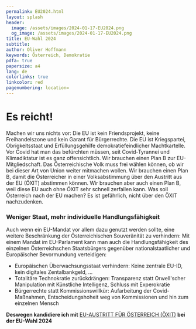 ```yaml
---
permalink: EU2024.html
layout: splash
header:
  image: /assets/images/2024-01-17-EU2024.png
  og_image: /assets/images/2024-01-17-EU2024.png
title: EU-Wahl 2024
subtitle: 
author: Oliver Hoffmann
keywords: Österreich, Demokratie
pdfa: true
papersize: a4
lang: de
colorlinks: true
linkcolor: red
pagenumbering: location=
---
```

# Es reicht!

Machen wir uns nichts vor: Die EU ist kein Friendsprojekt, keine Freihandelszone und kein Garant für Bürgerrechte.
Die EU ist Kriegspartei, Obrigkeitsstaat und Erfüllungsgehilfe demokratiefeindlicher Machtkartelle.
Vor Covid hat man das befürchten müssen, seit Covid-Tyrannei und Klimadiktatur ist es ganz offensichtlich.
Wir brauchen einen Plan B zur EU-Mitgliedschaft.
Das Österreichische Volk muss frei wählen können, ob wir bei dieser Art von Union weiter mitmachen wollen.
Wir brauchen einen Plan B, damit die Österreicher in einer Volksabstimmung über den Austritt aus der EU (ÖXIT) abstimmen können.
Wir brauchen aber auch einen Plan B, weil diese EU auch ohne ÖXIT sehr schnell zerfallen kann.
Was soll Österreich nach der EU machen?
Es ist gefährlich, nicht über den ÖXIT nachzudenken.

### Weniger Staat, mehr individuelle Handlungsfähigkeit

Auch wenn ein EU-Mandat vor allem dazu genutzt werden sollte, eine weitere Beschränkung der Österreichischen Souveränität zu verhindern:
Mit einem Mandat im EU-Parlament kann man auch die Handlungsfähigkeit des einzelnen Österreichschen Staatsbürgers gegenüber nationalstaatlicher und Europäischer Bevormundung verteidigen:

* Europäischen Überwachsungsstaat verhindern: Keine zentrale EU-ID, kein digitales Zentalbankgeld, ...
* Totalitäre Technokratie zurückdrängen: Transparenz statt Orwell'scher Manipulation mit Künstliche Intelligenz, Schluss mit Experokratie
* Bürgerrechte statt Kommissionswillkür: Aufarbeitung der Covid-Maßnahmen, Entscheidungshoheit weg von Kommissionen und hin zum einzelnen Mensch

**Deswegen kandidiere ich mit** [EU-AUSTRITT FÜR ÖSTERREICH (ÖXIT)](https://oexit.me) **bei der EU-Wahl 2024**
